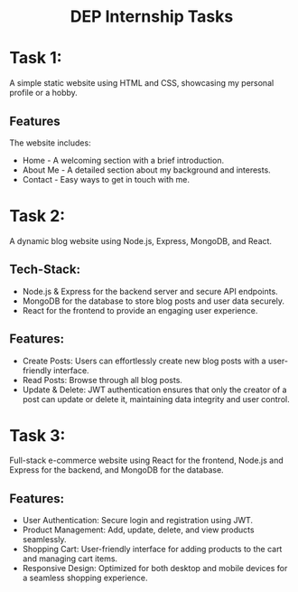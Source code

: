 <h1 align="center">DEP Internship Tasks</h1>

# Task 1:

A simple static website using HTML and CSS, showcasing my personal profile or a hobby. 

## Features
The website includes:
  - Home - A welcoming section with a brief introduction.
  - About Me - A detailed section about my background and interests.
  - Contact - Easy ways to get in touch with me.

# Task 2:

A dynamic blog website using Node.js, Express, MongoDB, and React.

## Tech-Stack:
  - Node.js & Express for the backend server and secure API endpoints.
  - MongoDB for the database to store blog posts and user data securely.
  - React for the frontend to provide an engaging user experience.

## Features:
  - Create Posts: Users can effortlessly create new blog posts with a user-friendly interface.
  - Read Posts: Browse through all blog posts.
  - Update & Delete: JWT authentication ensures that only the creator of a post can update or delete it, maintaining data integrity and user control.

# Task 3:

Full-stack e-commerce website using React for the frontend, Node.js and Express for the backend, and MongoDB for the database.

## Features:
  - User Authentication: Secure login and registration using JWT.
  - Product Management: Add, update, delete, and view products seamlessly.
  - Shopping Cart: User-friendly interface for adding products to the cart and managing cart items.
  - Responsive Design: Optimized for both desktop and mobile devices for a seamless shopping experience.
